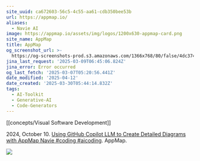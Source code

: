 ```yaml
---
site_uuid: ca672603-56c5-4c55-aa61-cdb350bee53b
url: https://appmap.io/
aliases:
  - Navie AI
image: https://appmap.io/assets/img/logos/1200x630-appmap-card.png
site_name: AppMap
title: AppMap
og_screenshot_url: >-
  https://og-screenshots-prod.s3.amazonaws.com/1366x768/80/false/4dc37431cbe02ddd62f2134ce4c3246cf2db171dab9b47a87ff19bd8155b6454.jpeg
jina_last_request: '2025-03-09T06:45:06.824Z'
jina_error: Error occurred
og_last_fetch: '2025-03-07T05:20:56.441Z'
date_modified: '2025-04-12'
date_created: '2025-03-30T05:44:14.832Z'
tags:
  - AI-Toolkit
  - Generative-AI
  - Code-Generators
---
```






















































































































[[concepts/Visual Software Development]]

2024, October 10. [Using GitHub Copilot LLM to Create Detailed Diagrams with AppMap Navie #coding #aicoding](https://youtube.com/shorts/jztXLSb2pl8?si=RNvZ-QPCrWKJXLT4). AppMap.

![](https://i.imgur.com/MnpDA3R.png)
